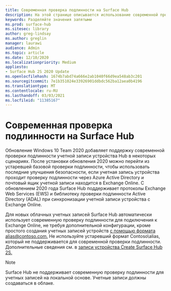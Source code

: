 ```yaml
---
title: Современная проверка подлинности на Surface Hub
description: На этой странице описывается использование современной проверки подлинности в Surface Hub в отличие от устаревшей базовой проверки подлинности.
keywords: Разделяйте значения запятыми
ms.prod: surface-hub
ms.sitesec: library
author: greg-lindsay
ms.author: greglin
manager: laurawi
audience: Admin
ms.topic: article
ms.date: 12/10/2020
ms.localizationpriority: Medium
appliesto:
- Surface Hub 2S 2020 Update
ms.openlocfilehash: 1674b7abd74a666e2ab1040f66d9ea548ab3c201
ms.sourcegitcommit: 7e1b351024e33926901ddbdc562ba12aea0b4196
ms.translationtype: MT
ms.contentlocale: ru-RU
ms.lasthandoff: 03/03/2021
ms.locfileid: "11385167"
---
```

# <a name="modern-authentication-on-surface-hub"></a>Современная проверка подлинности на Surface Hub

Обновление Windows 10 Team 2020 добавляет поддержку современной проверки подлинности учетной записи устройства Hub в некоторых сценариях. После установки обновления 2020 можно перейти из устаревшей базовой проверки подлинности, чтобы использовать последние улучшения безопасности, если учетная запись устройства проходит проверку подлинности через Azure Active Directory и почтовый ящик учетной записи находится в Exchange Online. С обновлением 2020 года Surface Hub поддерживает протоколы Exchange Web Services (EWS) и библиотеку проверки подлинности Active Directory (ADAL) при синхронизации учетной записи устройства с Exchange Online.

Для новых облачных учетных записей Surface Hub автоматически использует современную проверку подлинности для подключения к Exchange Online, не требуя дополнительной конфигурации, кроме простого создания учетных записей устройств [с помощью формата alias@contoso.com.](mailto:alias@contoso.com) Не используйте устаревший формат Contoso\alias, который не поддерживается для современной проверки подлинности. Дополнительные сведения см. в [записи устройства Create Surface Hub 2S.](https://docs.microsoft.com/surface-hub/surface-hub-2s-account)

> [!NOTE]
> Surface Hub не поддерживает современную проверку подлинности для учетных записей на локальной основе. Учетные записи должны создаваться в облаке.


